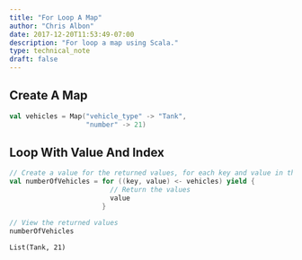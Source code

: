 ```yaml
---
title: "For Loop A Map"
author: "Chris Albon"
date: 2017-12-20T11:53:49-07:00
description: "For loop a map using Scala."
type: technical_note
draft: false
---
```

## Create A Map


```scala
val vehicles = Map("vehicle_type" -> "Tank", 
                   "number" -> 21)
```

## Loop With Value And Index


```scala
// Create a value for the returned values, for each key and value in the map,
val numberOfVehicles = for ((key, value) <- vehicles) yield {
                         // Return the values
                         value
                       }
```


```scala
// View the returned values
numberOfVehicles
```




    List(Tank, 21)


